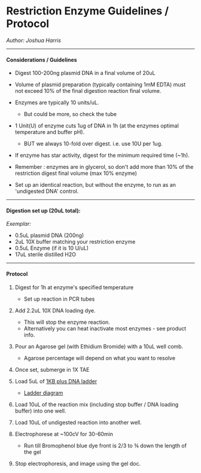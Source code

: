 # Restriction Enzyme Guidelines / Protocol

*Author: Joshua Harris*

------------------------------------------
#### Considerations / Guidelines

- Digest 100-200ng plasmid DNA in a final volume of 20uL

- Volume of plasmid preparation (typically containing 1mM EDTA) must not exceed 10% of the final digestion reaction final volume.

- Enzymes are typically 10 units/uL.
  - But could be more, so check the tube

- 1 Unit(U) of enzyme cuts 1ug of DNA in 1h (at the enzymes optimal temperature and buffer pH).
  - BUT we always 10-fold over digest.  i.e. use 10U per 1ug.

- If enzyme has star activity, digest for the minimum required time (~1h).

- Remember : enzymes are in glycerol, so don't add more than 10% of the restriction digest final volume (max 10% enzyme)

- Set up an identical reaction, but without the enzyme, to run as an 'undigested DNA' control.

-------------------------------------------------

#### Digestion set up (20uL total):  
*Exemplar:*

- 0.5uL plasmid DNA (200ng)
- 2uL 10X buffer matching your restriction enzyme
- 0.5uL Enzyme (if it is 10 U/uL)
- 17uL sterile distilled H2O

-------------------------------------------------

#### Protocol

1. Digest for 1h at enzyme's specified temperature
   - Set up reaction in PCR tubes


1. Add 2.2uL 10X DNA loading dye.  
   - This will stop the enzyme reaction.
   - Alternatively you can heat inactivate most enzymes - see product info.

1. Pour an Agarose gel (with Ethidium Bromide) with a 10uL well comb.
   - Agarose percentage will depend on what you want to resolve

1. Once set, submerge in 1X TAE

1. Load 5uL of [1KB plus DNA ladder](https://www.thermofisher.com/order/catalog/product/10787018)
   - [Ladder diagram](https://assets.thermofisher.com/TFS-Assets/BID/figures/10787018_10787026_Data.jpg-650.jpg)

1. Load 10uL of the reaction mix (including stop buffer / DNA loading buffer) into one well.

1. Load 10uL of undigested reaction into another well.

1. Electrophorese at ~100cV for 30-60min
   - Run till Bromophenol blue dye front is 2/3 to ¾ down the length of the gel

1. Stop electrophoresis, and image using the gel doc.

